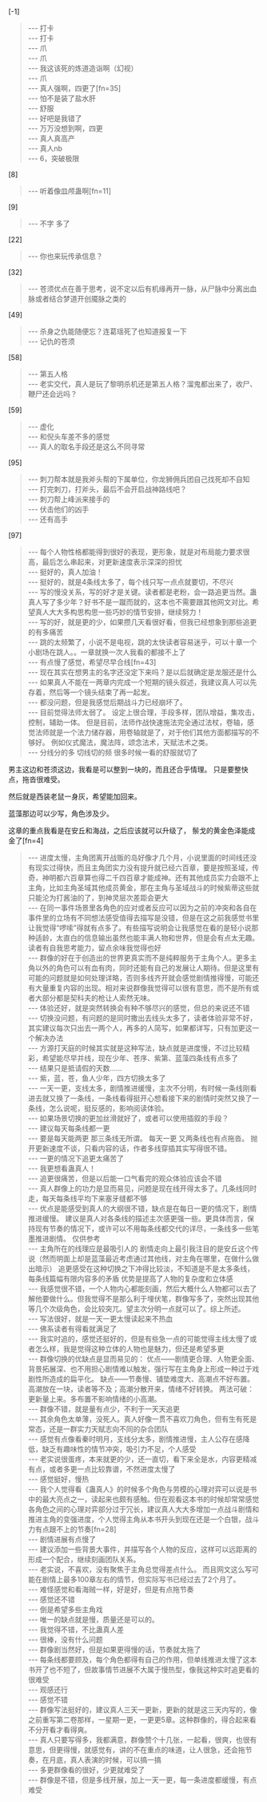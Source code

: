 
[-1] 
>--- 打卡<br>
>--- 打卡<br>
>--- 爪<br>
>--- 爪<br>
>--- 我这该死的炼道造诣啊（幻视）<br>
>--- 爪<br>
>--- 真人强啊，四更了[fn=35]<br>
>--- 怕不是装了盐水肝<br>
>--- 舒服<br>
>--- 好吧是我错了<br>
>--- 万万没想到啊，四更<br>
>--- 真人真高产<br>
>--- 真人nb<br>
>--- 6，突破极限<br>

[8] 
>--- 听着像皿颅蛊啊[fn=11]<br>

[9] 
>--- 不字
多了<br>

[22] 
>--- 你也来玩传承信息？<br>

[32] 
>--- 苍须优点在善于思考，说不定以后有机缘再开一脉，从尸脉中分离出血脉或者结合梦道开创魇脉之类的<br>

[49] 
>--- 杀身之仇能随便忘？连葛瑶死了也知道报复一下<br>
>--- 记仇的苍须<br>

[58] 
>--- 第五人格<br>
>--- 老实交代，真人是玩了黎明杀机还是第五人格？溜鬼都出来了，收尸、鞭尸还会远吗？<br>

[59] 
>--- 虚化<br>
>--- 和倪头车差不多的感觉<br>
>--- 真人的取名手段还是这么不同寻常<br>

[95] 
>--- 刺刀帮本就是我斧头帮的下属单位，你龙狮佣兵团自己找死却不自知<br>
>--- 打完刺刀，打斧头，最后不会开启战神路线吧？<br>
>--- 刺刀帮上峰派来接手的<br>
>--- 伏击他们的凶手<br>
>--- 还有高手<br>

[97] 
>--- 每个人物性格都能得到很好的表现，更形象，就是对布局能力要求很高，最后怎么串起来，对更新速度表示深深的担忧<br>
>--- 挺好的，真人加油！<br>
>--- 挺好的，就是4条线太多了，每个线只写一点点就要切，不尽兴<br>
>--- 写的慢没关系，写的好才是关键。读者都是老粉，会一路追更当然。蛊真人写了多少年？好书不是一蹴而就的，这本也不需要跟其他网文对比。希望真人大大多构思构思一些巧妙的情节安排，继续努力！<br>
>--- 写的好，就是更的少，如果攒几天看很好看，但我已经想象到那些追更的有多痛苦<br>
>--- 跳的太频繁了，小说不是电视，跳的太快读者容易迷乎，可以十章一个小剧场在跳人。。一章就换一次人我看的都接不上了<br>
>--- 有点慢了感觉，希望尽早合线[fn=43]<br>
>--- 现在其实在想男主的名字还没定下来吗？是以后就确定是龙服还是什么<br>
>--- 如果真人不能在一两章内完成一个短期的镜头叙述，我建议真人可以先存着，然后等一个镜头结束了再一起发。<br>
>--- 都没问题，但是我感觉后期战斗力已经崩坏了。<br>
>--- 目前觉得法师太弱了。
设定上很合理，手段多样，团队增益，集攻击，控制，辅助一体。
但是目前，法师作战快速施法完全通过法杖，卷轴，感觉法师就是一个法力储存器，用卷轴就是了，对于他们其他方面都描写的不够好。
例如仪式魔法，魔法阵，颂念法术，天赋法术之类。<br>
>--- 分线分的多
切线切的频
很多时候一看的舒服就切了

男主这边和苍须这边，我看是可以整到一块的，而且还合乎情理。
只是要整快点，拖沓很难受。

然后就是西装老鼠一身灰，希望能加回来。

蓝藻那边可以少写，角色涉及少。

这章的重点我看是在安丘和海战，之后应该就可以升级了，
鬃戈的黄金色泽能成金了[fn=4]<br>
>--- 进度太慢，主角团离开战贩的岛好像才几个月，小说里面的时间线还没有现实过得快，而且主角团实力没有提升就已经六百章，要是按照圣域，传奇，神明都六百章算也得二千四百章才能成神。还有其他成员实力会跟不上主角，比如主角圣域其他成员黄金，那在主角与圣域战斗的时候紫蒂这些就只能沦为打酱油的了，到神灵层次差距会更大<br>
>--- 在同一事件场景里各角色的应对或者反应可以因为之前的冲突和各自在事件里的立场有不同想法感受值得去描写是没错，但是在这之前我感觉书里让我觉得“啰嗦”得就有点多了。有些描写说明会让我感觉在看的是轻小说那种适龄，太直白的信息输出虽然也能丰满人物和世界，但是会有点太无趣。读者有自我思考能力，留点余味我觉得也好<br>
>--- 群像的好在于创造出的世界更真实而不是纯粹服务于主角个人。更多主角以外的角色可以有血有肉，同时还能有自己的发展让人期待。但是这里有可能的问题就是如何处理详略，否则多线齐开就会感觉剧情推得慢，可能还有大量重复内容的出现。相对来说群像我觉得可以很有意思，而不是所有或者大部分都是契科夫的枪让人索然无味。<br>
>--- 体验还好，就是突然转换会有种不够尽兴的感觉，但总的来说还不错<br>
>--- 切换没问题，有问题的是同时撒出去线头太多了，读者体验非常不好，其实建议每次只出去一两个人，再多的人简写，如果都详写，只有加更这一个解决办法<br>
>--- 方源打天庭的时候其实就是这种写法，缺点就是进度慢，不过比较精彩，希望能尽早并线，现在少年、苍序、紫第、蓝藻四条线有点多了<br>
>--- 结果只是抵请假的天数……<br>
>--- 紫，蓝，苍，鱼人少年，四方切换太多了<br>
>--- 一天一更，支线太多，剧情推进缓慢，主次不分明，有时候一条线刚看进去就又换了一条线，一条线看得挺开心想看接下来的剧情时突然又换了一条线，怎么说呢，挺反感的，影响阅读体验。<br>
>--- 如果场景切换的更加丝滑就好了，或者可以使用插叙的手段？<br>
>--- 建议每天每条线都一更<br>
>--- 要是每天能两更 那三条线无所谓。
每天一更 又两条线也有点拖沓。
抛开更新速度不谈，只看内容的话，作者多线穿插其实写得很不错。<br>
>--- 一更的情况下追更太痛苦了<br>
>--- 我更想看蛊真人！<br>
>--- 追更很痛苦，但是以后能一口气看完的观众体验应该会不错<br>
>--- 真人群像上的功力是显而易见，问题是现在线开得太多了。几条线同时走，每天每条线平均下来塞牙缝都不够<br>
>--- 优点是能感受到真人的大纲很不错，缺点是在每日一更的情况下，剧情推进缓慢。
建议是真人对各条线的描述主次感更强一些。更具体而言，保持现有节奏的情况下，或许可以不用每条线都交代的详尽，一条线多一些笔墨推进剧情。
仅供参考<br>
>--- 主角所在的线理应是最吸引人的
剧情走向上最引我注目的是安丘这个传说（然而明面上却是蓝藻最近考虑通过其他线，对主角在哪里，在做什么做出暗示）
追更感受在这种切换之下冲得比较淡，不知道是不是太多条线，每条线篇幅有限内容多的矛盾
优势是提高了人物的复杂度和立体感<br>
>--- 我感觉很不错，一个人物内心都能刻画，然后大概什么人物都可以去了解他要做什么。但我觉得不是那么利于埋伏笔，群像写多了，突然出现其他等几个次级角色，会比较突兀。望主次分明一点就可以了。综上所述。<br>
>--- 写法很好，就是一天一更太慢读起来不热血<br>
>--- 佛系读者有得看就满足了<br>
>--- 我实时追的，感觉还挺好的，但是有些急一点的可能觉得主线太慢了或者怎么样，我是觉得这种立体的人物也是魅力，但还是希望多更<br>
>--- 群像切换的优缺点是显而易见的：
优点——剧情更合理、人物更全面、背景拓展深、也不用担心剧情难以触发，强行写在主角身上形成一种过于戏剧性所造成的扁平化。
缺点——节奏慢、铺垫难度大、高潮点不好布置。高潮放在一块，读者等不及；高潮分散开来，情绪不好转换。
两法可破：更新量上来。多布置不影响情绪的小高潮。<br>
>--- 群像不错，就是量有点少，不利于一天天追更<br>
>--- 其余角色太单薄，没死人。真人好像一贯不喜欢刀角色，但有生有死是常态，还是一群实力天赋志向不同的杂合团队<br>
>--- 感觉有点像看秦时明月，支线分太多，剧情推进慢，主人公存在感降低，缺乏有趣味性的情节冲突，吸引力不足，个人感受<br>
>--- 老实说很蛋疼，本来就更的少，还一直切，看下来全是水，内容更精减有点，或者多更一点比较靠谱，不然进度太慢了<br>
>--- 感觉挺好，慢热<br>
>--- 我个人觉得看《蛊真人》的时候多个角色与劳模的心理对弈可以说是书中的最大亮点之一，读起来也颇有感触。但在观看这本书的时候却常常感觉各角色之间的心理对弈部分过于冗长，建议真人大大多增加一点战斗剧情和推进主角的变强进度，个人觉得主角从本书开头到现在还是一个白银，战斗力有点跟不上的节奏[fn=28]<br>
>--- 剧情进展有点慢了<br>
>--- 建议添加一些背景大事件，并描写各个人物的反应，这样可以远距离的形成一个配合，继续刻画团队关系。<br>
>--- 老实说，不喜欢，没有聚焦于主角总觉得差点什么。
而且网文这么写可能在剧情上最多100章左右的情节，但实际写书已经过去了2个月了。<br>
>--- 难怪感觉和看海贼一样，好是好，但是有点拖节奏<br>
>--- 感觉还不错<br>
>--- 倒是希望多些主角戏<br>
>--- 唯一的缺点就是慢，质量还是可以的。<br>
>--- 我觉得不错，不比蛊真人差<br>
>--- 很棒，没有什么问题<br>
>--- 群像剧当然好，但是如果更得慢的话，节奏就太拖了<br>
>--- 每条线都要顾及，每个角色都得有自己的作用，但单线推进太慢了这本书开了也不短了，但故事情节进展不大属于慢热型，像我这种实时追更看的很难受<br>
>--- 观感还行<br>
>--- 感觉不错<br>
>--- 群像写法挺好的，建议真人三天一更新，更新的就是这三天内写的，像之前重写第二卷那样，一星期一更，一更更5章。这种群像的，得合起来看不分开看才看得爽。<br>
>--- 真人只要写得多，我都满意，群像赞个十几张，一起看，很爽，也很有意思，但更得慢，就感觉有，讲的不在重点的味道，让人很急，还会拖节奏，在月底，真人表演的时候，可以搞一搞<br>
>--- 多更群像看的很好，少更就难受了<br>
>--- 群像是不错，但是多线开展，加上一天一更，每一条进度都缓慢，有点难受<br>
